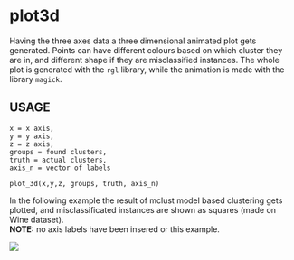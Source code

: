 # plot3d

Having the three axes data a three dimensional animated plot gets generated. Points can have different colours based on which cluster they are in, and different shape if they are misclassified instances. The whole plot is generated with the `rgl` library, while the animation is made with the library `magick`.

## USAGE
```
x = x axis,
y = y axis,
z = z axis,
groups = found clusters,
truth = actual clusters,
axis_n = vector of labels

plot_3d(x,y,z, groups, truth, axis_n)
```
In the following example the result of mclust model based clustering gets plotted, and misclassificated instances are shown as squares (made on Wine dataset).<br>
<b>NOTE:</b> no axis labels have been insered or this example.
  
![](ex.gif)
